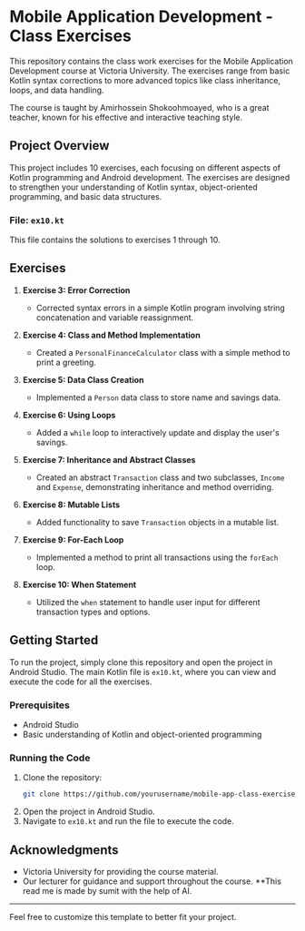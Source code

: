
# Mobile Application Development - Class Exercises

This repository contains the class work exercises for the Mobile Application Development course at Victoria University. The exercises range from basic Kotlin syntax corrections to more advanced topics like class inheritance, loops, and data handling.

The course is taught by Amirhossein Shokoohmoayed, who is a great teacher, known for his effective and interactive teaching style.

## Project Overview

This project includes 10 exercises, each focusing on different aspects of Kotlin programming and Android development. The exercises are designed to strengthen your understanding of Kotlin syntax, object-oriented programming, and basic data structures.

### File: `ex10.kt`

This file contains the solutions to exercises 1 through 10.

## Exercises

1. **Exercise 3: Error Correction**
   - Corrected syntax errors in a simple Kotlin program involving string concatenation and variable reassignment.

2. **Exercise 4: Class and Method Implementation**
   - Created a `PersonalFinanceCalculator` class with a simple method to print a greeting.

3. **Exercise 5: Data Class Creation**
   - Implemented a `Person` data class to store name and savings data.

4. **Exercise 6: Using Loops**
   - Added a `while` loop to interactively update and display the user's savings.

5. **Exercise 7: Inheritance and Abstract Classes**
   - Created an abstract `Transaction` class and two subclasses, `Income` and `Expense`, demonstrating inheritance and method overriding.

6. **Exercise 8: Mutable Lists**
   - Added functionality to save `Transaction` objects in a mutable list.

7. **Exercise 9: For-Each Loop**
   - Implemented a method to print all transactions using the `forEach` loop.

8. **Exercise 10: When Statement**
   - Utilized the `when` statement to handle user input for different transaction types and options.

## Getting Started

To run the project, simply clone this repository and open the project in Android Studio. The main Kotlin file is `ex10.kt`, where you can view and execute the code for all the exercises.

### Prerequisites

- Android Studio
- Basic understanding of Kotlin and object-oriented programming

### Running the Code

1. Clone the repository:
   ```bash
   git clone https://github.com/yourusername/mobile-app-class-exercises.git](https://github.com/sumit961/Mobile-App-Development-Class---Victoria-University-.git
   ```
2. Open the project in Android Studio.
3. Navigate to `ex10.kt` and run the file to execute the code.



## Acknowledgments

- Victoria University for providing the course material.
- Our lecturer for guidance and support throughout the course.
**This read me is made by sumit with the help of AI.

---

Feel free to customize this template to better fit your project.

